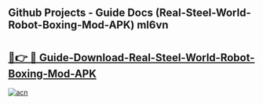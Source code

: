 ## Github Projects - Guide Docs (Real-Steel-World-Robot-Boxing-Mod-APK) ml6vn

# <h2><a href="https://apkcomod.com?title=Real-Steel-World-Robot-Boxing-Mod-APK">🔗👉 🔴 Guide-Download-Real-Steel-World-Robot-Boxing-Mod-APK </a></h2>

[![acn](https://github.com/user-attachments/assets/0f9c940e-d8b0-45ae-aac7-cd30a18b3e1c)](https://apkcomod.com?title=Real-Steel-World-Robot-Boxing-Mod-APK)
